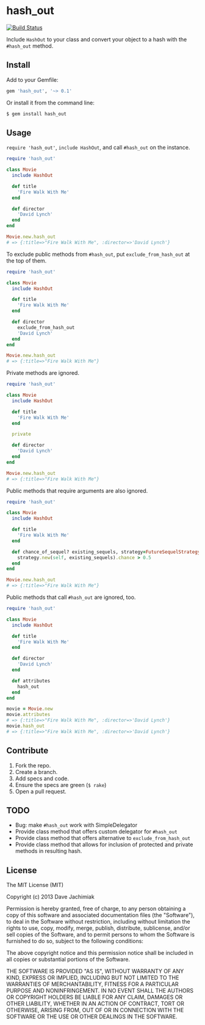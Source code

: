 # hash_out

[![Build Status](https://travis-ci.org/davejachimiak/hash_out.png?branch=master)](https://travis-ci.org/davejachimiak/hash_out)

Include `HashOut` to your class and convert your object to a hash with the `#hash_out` method.

## Install
Add to your Gemfile:
```ruby
gem 'hash_out', '~> 0.1'
```

Or install it from the command line:
```sh
$ gem install hash_out
```

## Usage
`require 'hash_out'`, `include HashOut`, and call `#hash_out` on the instance.

```ruby
require 'hash_out'

class Movie
  include HashOut

  def title
    'Fire Walk With Me'
  end

  def director
    'David Lynch'
  end
end

Movie.new.hash_out
# => {:title=>"Fire Walk With Me", :director=>'David Lynch'}
```

To exclude public methods from `#hash_out`, put `exclude_from_hash_out` at the top of them.

```ruby
require 'hash_out'

class Movie
  include HashOut

  def title
    'Fire Walk With Me'
  end

  def director
    exclude_from_hash_out
    'David Lynch'
  end
end

Movie.new.hash_out
# => {:title=>"Fire Walk With Me"}
```

Private methods are ignored.
```ruby
require 'hash_out'

class Movie
  include HashOut

  def title
    'Fire Walk With Me'
  end

  private

  def director
    'David Lynch'
  end
end

Movie.new.hash_out
# => {:title=>"Fire Walk With Me"}
```

Public methods that require arguments are also ignored.
```ruby
require 'hash_out'

class Movie
  include HashOut

  def title
    'Fire Walk With Me'
  end

  def chance_of_sequel? existing_sequels, strategy=FutureSequelStrategy
    strategy.new(self, existing_sequels).chance > 0.5
  end
end

Movie.new.hash_out
# => {:title=>"Fire Walk With Me"}
```

Public methods that call `#hash_out` are ignored, too.

```ruby
require 'hash_out'

class Movie
  include HashOut

  def title
    'Fire Walk With Me'
  end

  def director
    'David Lynch'
  end

  def attributes
    hash_out
  end
end

movie = Movie.new
movie.attributes
# => {:title=>"Fire Walk With Me", :director=>'David Lynch'}
movie.hash_out
# => {:title=>"Fire Walk With Me", :director=>'David Lynch'}
```

## Contribute
1. Fork the repo.
2. Create a branch.
3. Add specs and code.
4. Ensure the specs are green (`$ rake`)
5. Open a pull request.

## TODO
* Bug: make `#hash_out` work with SimpleDelegator
* Provide class method that offers custom delegator for `#hash_out`
* Provide class method that offers alternative to `exclude_from_hash_out`
* Provide class method that allows for inclusion of protected and private methods in resulting hash.

## License
The MIT License (MIT)

Copyright (c) 2013 Dave Jachimiak

Permission is hereby granted, free of charge, to any person obtaining a copy
of this software and associated documentation files (the "Software"), to deal
in the Software without restriction, including without limitation the rights
to use, copy, modify, merge, publish, distribute, sublicense, and/or sell
copies of the Software, and to permit persons to whom the Software is
furnished to do so, subject to the following conditions:

The above copyright notice and this permission notice shall be included in
all copies or substantial portions of the Software.

THE SOFTWARE IS PROVIDED "AS IS", WITHOUT WARRANTY OF ANY KIND, EXPRESS OR
IMPLIED, INCLUDING BUT NOT LIMITED TO THE WARRANTIES OF MERCHANTABILITY,
FITNESS FOR A PARTICULAR PURPOSE AND NONINFRINGEMENT. IN NO EVENT SHALL THE
AUTHORS OR COPYRIGHT HOLDERS BE LIABLE FOR ANY CLAIM, DAMAGES OR OTHER
LIABILITY, WHETHER IN AN ACTION OF CONTRACT, TORT OR OTHERWISE, ARISING FROM,
OUT OF OR IN CONNECTION WITH THE SOFTWARE OR THE USE OR OTHER DEALINGS IN
THE SOFTWARE.
